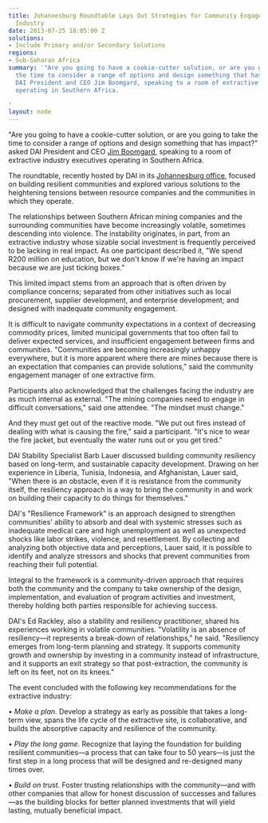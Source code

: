 ```yaml
---
title: Johannesburg Roundtable Lays Out Strategies for Community Engagement by Extractive
  Industry
date: 2013-07-25 18:05:00 Z
solutions:
- Include Primary and/or Secondary Solutions
regions:
- Sub-Saharan Africa
summary: '"Are you going to have a cookie-cutter solution, or are you going to take
  the time to consider a range of options and design something that has impact?" asked
  DAI President and CEO Jim Boomgard, speaking to a room of extractive industry executives
  operating in Southern Africa.

'
layout: node
---
```


"Are you going to have a cookie-cutter solution, or are you going to take the time to consider a range of options and design something that has impact?" asked DAI President and CEO [Jim Boomgard][1], speaking to a room of extractive industry executives operating in Southern Africa.

The roundtable, recently hosted by DAI in its [Johannesburg office][2], focused on building resilient communities and explored various solutions to the heightening tensions between resource companies and the communities in which they operate.

The relationships between Southern African mining companies and the surrounding communities have become increasingly volatile, sometimes descending into violence. The instability originates, in part, from an extractive industry whose sizable social investment is frequently perceived to be lacking in real impact. As one participant described it, "We spend R200 million on education, but we don't know if we're having an impact because we are just ticking boxes."

This limited impact stems from an approach that is often driven by compliance concerns; separated from other initiatives such as local procurement, supplier development, and enterprise development; and designed with inadequate community engagement.

It is difficult to navigate community expectations in a context of decreasing commodity prices, limited municipal governments that too often fail to deliver expected services, and insufficient engagement between firms and communities. "Communities are becoming increasingly unhappy everywhere, but it is more apparent where there are mines because there is an expectation that companies can provide solutions," said the community engagement manager of one extractive firm.

Participants also acknowledged that the challenges facing the industry are as much internal as external. "The mining companies need to engage in difficult conversations," said one attendee. "The mindset must change."

And they must get out of the reactive mode. "We put out fires instead of dealing with what is causing the fire," said a participant. "It's nice to wear the fire jacket, but eventually the water runs out or you get tired."

DAI Stability Specialist Barb Lauer discussed building community resiliency based on long-term, and sustainable capacity development. Drawing on her experience in Liberia, Tunisia, Indonesia, and Afghanistan, Lauer said, "When there is an obstacle, even if it is resistance from the community itself, the resiliency approach is a way to bring the community in and work on building their capacity to do things for themselves."

DAI's "Resilience Framework" is an approach designed to strengthen communities' ability to absorb and deal with systemic stresses such as inadequate medical care and high unemployment as well as unexpected shocks like labor strikes, violence, and resettlement. By collecting and analyzing both objective data and perceptions, Lauer said, it is possible to identify and analyze stressors and shocks that prevent communities from reaching their full potential.

Integral to the framework is a community-driven approach that requires both the community and the company to take ownership of the design, implementation, and evaluation of program activities and investment, thereby holding both parties responsible for achieving success.

DAI's Ed Rackley, also a stability and resiliency practitioner, shared his experiences working in volatile communities. "Volatility is an absence of resiliency—it represents a break-down of relationships," he said. "Resiliency emerges from long-term planning and strategy. It supports community growth and ownership by investing in a community instead of infrastructure, and it supports an exit strategy so that post-extraction, the community is left on its feet, not on its knees."

The event concluded with the following key recommendations for the extractive industry:

• _Make a plan_. Develop a strategy as early as possible that takes a long-term view, spans the life cycle of the extractive site, is collaborative, and builds the absorptive capacity and resilience of the community.

• _Play the long game_. Recognize that laying the foundation for building resilient communities—a process that can take four to 50 years—is just the first step in a long process that will be designed and re-designed many times over.

• _Build on trust_. Foster trusting relationships with the community—and with other companies that allow for honest discussion of successes and failures—as the building blocks for better planned investments that will yield lasting, mutually beneficial impact.

[1]: /who-we-are/leadership/james-boomgard
[2]: /who-we-are/global
